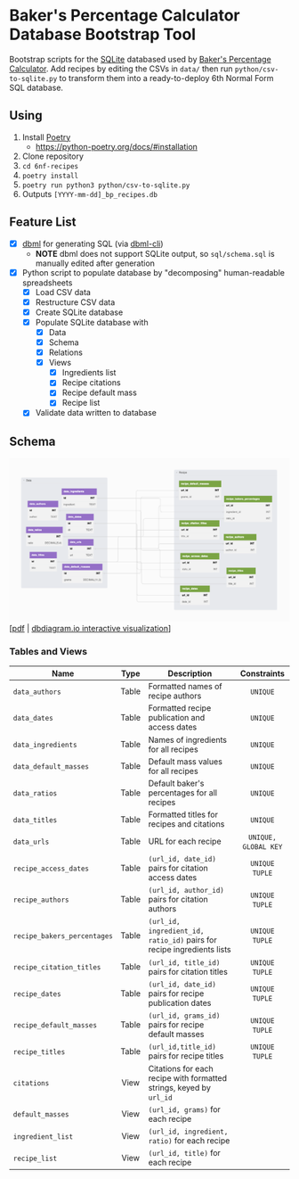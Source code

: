 # Baker's Percentage Calculator Database Bootstrap Tool

Bootstrap scripts for the [SQLite][sqlite] databased used by [Baker's Percentage Calculator][bpcalcobs]. Add recipes by editing the CSVs in `data/` then run `python/csv-to-sqlite.py` to transform them into a ready-to-deploy 6th Normal Form SQL database.

## Using
1. Install [Poetry][pypoetry]
   - https://python-poetry.org/docs/#installation
1. Clone repository
1. `cd 6nf-recipes`
1. `poetry install`
1. `poetry run python3 python/csv-to-sqlite.py`
1. Outputs `[YYYY-mm-dd]_bp_recipes.db`

## Feature List
- [x] [dbml][dbml] for generating SQL (via [dbml-cli][dbmlcli])
  - **NOTE** dbml does not support SQLite output, so `sql/schema.sql` is manually edited after generation
- [x] Python script to populate database by "decomposing" human-readable spreadsheets
  - [x] Load CSV data
  - [x] Restructure CSV data
  - [x] Create SQLite database
  - [x] Populate SQLite database with
    - [x] Data
    - [x] Schema
    - [x] Relations
    - [x] Views
      - [x] Ingredients list
      - [x] Recipe citations
      - [x] Recipe default mass
      - [x] Recipe list
  - [x] Validate data written to database

## Schema
![database schema](dbml/schema.png)
[[pdf](dbml/schema.pdf) | [dbdiagram.io interactive visualization](https://dbdiagram.io/d/63dfc0d0296d97641d7e8c4f)]

### Tables and Views
| Name                        | Type  | Description                                                            | Constraints          |
|-----------------------------|:-----:|------------------------------------------------------------------------|:--------------------:|
| `data_authors`              | Table | Formatted names of recipe authors                                      | `UNIQUE`             |
| `data_dates`                | Table | Formatted recipe publication and access dates                          | `UNIQUE`             |
| `data_ingredients`          | Table | Names of ingredients for all recipes                                   | `UNIQUE`             |
| `data_default_masses`       | Table | Default mass values for all recipes                                    | `UNIQUE`             |
| `data_ratios`               | Table | Default baker's percentages for all recipes                            | `UNIQUE`             |
| `data_titles`               | Table | Formatted titles for recipes and citations                             | `UNIQUE`             |
| `data_urls`                 | Table | URL for each recipe                                                    | `UNIQUE, GLOBAL KEY` |
| `recipe_access_dates`       | Table | `(url_id, date_id)` pairs for citation access dates                    | `UNIQUE TUPLE`       |
| `recipe_authors`            | Table | `(url_id, author_id)` pairs for citation authors                       | `UNIQUE TUPLE`       |
| `recipe_bakers_percentages` | Table | `(url_id, ingredient_id, ratio_id)` pairs for recipe ingredients lists | `UNIQUE TUPLE`       |
| `recipe_citation_titles`    | Table | `(url_id, title_id)` pairs for citation titles                         | `UNIQUE TUPLE`       |
| `recipe_dates`              | Table | `(url_id, date_id)` pairs for recipe publication dates                 | `UNIQUE TUPLE`       |
| `recipe_default_masses`     | Table | `(url_id, grams_id)` pairs for recipe default masses                   | `UNIQUE TUPLE`       |
| `recipe_titles`             | Table | `(url_id,title_id)` pairs for recipe titles                            | `UNIQUE TUPLE`       |
| `citations`                 | View  | Citations for each recipe with formatted strings, keyed by `url_id`    |                      |
| `default_masses`            | View  | `(url_id, grams)` for each recipe                                      |                      |
| `ingredient_list`           | View  | `(url_id, ingredient, ratio)` for each recipe                          |                      |
| `recipe_list`               | View  | `(url_id, title)` for each recipe                                      |                      |

[bpcalcobs]: https://observablehq.com/@jagrafft/bakers-percentage-calculator
[dbml]: https://www.dbml.org/
[dbmlcli]: https://www.dbml.org/cli/
[pypoetry]: https://python-poetry.org
[sqlite]: https://www.sqlite.org/

